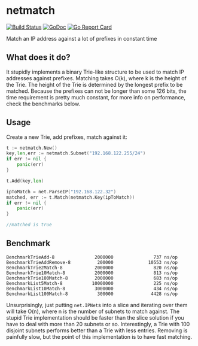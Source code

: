 # netmatch
[![Build Status](https://travis-ci.org/mrd0ll4r/netmatch.svg?branch=master)](https://travis-ci.org/mrd0ll4r/netmatch)
[![GoDoc](https://godoc.org/github.com/mrd0ll4r/netmatch?status.svg)](https://godoc.org/github.com/mrd0ll4r/netmatch)
[![Go Report Card](https://goreportcard.com/badge/github.com/mrd0ll4r/netmatch)](https://goreportcard.com/report/github.com/mrd0ll4r/netmatch)

Match an IP address against a lot of prefixes in constant time

## What does it do?
It stupidly implements a binary Trie-like structure to be used to match IP addresses against prefixes.
Matching takes O(k), where k is the height of the Trie.
The height of the Trie is determined by the longest prefix to be matched.
Because the prefixes can not be longer than some 126 bits, the time requirement is pretty much constant, for more info on performance, check the benchmarks below.

## Usage
Create a new Trie, add prefixes, match against it:

```go
t := netmatch.New()
key,len,err := netmatch.Subnet("192.168.122.255/24")
if err != nil {
    panic(err)
}

t.Add(key,len)

ipToMatch = net.ParseIP("192.168.122.32")
matched, err := t.Match(netmatch.Key(ipToMatch))
if err != nil {
    panic(err)
}

//matched is true
```

## Benchmark

```
BenchmarkTrieAdd-8               2000000               737 ns/op
BenchmarkTrieAddRemove-8          200000             10553 ns/op
BenchmarkTrie2Match-8            2000000               820 ns/op
BenchmarkTrie10Match-8           2000000               813 ns/op
BenchmarkTrie100Match-8          2000000               683 ns/op
BenchmarkList5Match-8           10000000               225 ns/op
BenchmarkList10Match-8           3000000               434 ns/op
BenchmarkList100Match-8           300000              4428 ns/op
```

Unsurprisingly, just putting `net.IPNet`s into a slice and iterating over them will take O(n), where n is the number of subnets to match against.
The stupid Trie implementation should be faster than the slice solution if you have to deal with more than 20 subnets or so.
Interestingly, a Trie with 100 disjoint subnets performs better than a Trie with less entries.
Removing is painfully slow, but the point of this implementation is to have fast matching.